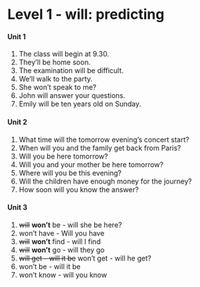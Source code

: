 # Level 1 - will: predicting

#### Unit 1

1. The class will begin at 9.30.
2. They’ll be home soon.
3. The examination will be difficult.
4. We’ll walk to the party.
5. She won’t speak to me?
6. John will answer your questions.
7. Emily will be ten years old on Sunday.

#### Unit 2

1. What time will the tomorrow evening’s concert start?
2. When will you and the family get back from Paris?
3. Will you be here tomorrow?
4. Will you and your mother be here tomorrow?
5. Where will you be this evening?
6. Will the children have enough money for the journey?
7. How soon will you know the answer?

#### Unit 3

1. ~~will~~ **won’t** be - will she be here?
2. won’t have - Will you have
3. ~~will~~ **won’t** find - will I find
4. ~~will~~ **won’t** go - will they go
5. ~~will get - will it be~~  won’t get - will he get?
6. won’t be - will it be
7. won’t know  - will you know